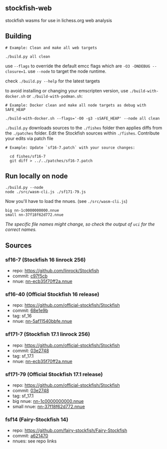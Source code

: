 ## stockfish-web

stockfish wasms for use in lichess.org web analysis

## Building

```
# Example: Clean and make all web targets

./build.py all clean
```

use `--flags` to override the default emcc flags which are `-O3 -DNDEBUG --closure=1`. use `--node` to target the node runtime.

check `./build.py --help` for the latest targets

to avoid installing or changing your emscripten version, use `./build-with-docker.sh` or `./build-with-podman.sh`:

```
# Example: Docker clean and make all node targets as debug with SAFE_HEAP

./build-with-docker.sh --flags='-O0 -g3 -sSAFE_HEAP' --node all clean
```

`./build.py` downloads sources to the `./fishes` folder then applies diffs from the `./patches` folder.
Edit the Stockfish sources within `./fishes`. Contribute your edits via patch file

```
# Example: Update `sf16-7.patch` with your source changes:

  cd fishes/sf16-7
  git diff > ../../patches/sf16-7.patch
```

## Run locally on node

```
./build.py --node
node ./src/wasm-cli.js ./sf171-79.js
```

Now you'll have to load the nnues. (see `./src/wasm-cli.js`)

```
big nn-1c0000000000.nnue
small nn-37f18f62d772.nnue
```

_The specific file names might change, so check the output of `uci` for the correct names._

## Sources

### sf16-7 (Stockfish 16 linrock 256)

- repo: https://github.com/linrock/Stockfish
- commit: [c97f5cb](https://github.com/linrock/Stockfish/commit/c97f5cb)
- nnue: [nn-ecb35f70ff2a.nnue](https://tests.stockfishchess.org/nns?network_name=nn-ecb35f70ff2a)

### sf16-40 (Official Stockfish 16 release)

- repo: https://github.com/official-stockfish/Stockfish
- commit: [68e1e9b](https://github.com/official-stockfish/Stockfish/commit/68e1e9b)
- tag: sf_16
- nnue: [nn-5af11540bbfe.nnue](https://tests.stockfishchess.org/nns?network_name=nn-5af11540bbfe)

### sf171-7 (Stockfish 17.1 linrock 256)

- repo: https://github.com/official-stockfish/Stockfish
- commit: [03e2748](https://github.com/official-stockfish/Stockfish/commit/03e27488f3d21d8ff4dbf3065603afa21dbd0ef3)
- tag: sf_17.1
- nnue: [nn-ecb35f70ff2a.nnue](https://tests.stockfishchess.org/api/nn/nn-ecb35f70ff2a.nnue)

### sf171-79 (Official Stockfish 17.1 release)

- repo: https://github.com/official-stockfish/Stockfish
- commit: [03e2748](https://github.com/official-stockfish/Stockfish/commit/03e27488f3d21d8ff4dbf3065603afa21dbd0ef3)
- tag: sf_17.1
- big nnue: [nn-1c0000000000.nnue](https://tests.stockfishchess.org/api/nn/nn-1c0000000000.nnue)
- small nnue: [nn-37f18f62d772.nnue](//tests.stockfishchess.org/api/nn/nn-37f18f62d772.nnue)

### fsf14 (Fairy-Stockfish 14)

- repo: https://github.com/fairy-stockfish/Fairy-Stockfish
- commit: [a621470](https://github.com/fairy-stockfish/Fairy-Stockfish/commit/a621470)
- nnues: see repo links
